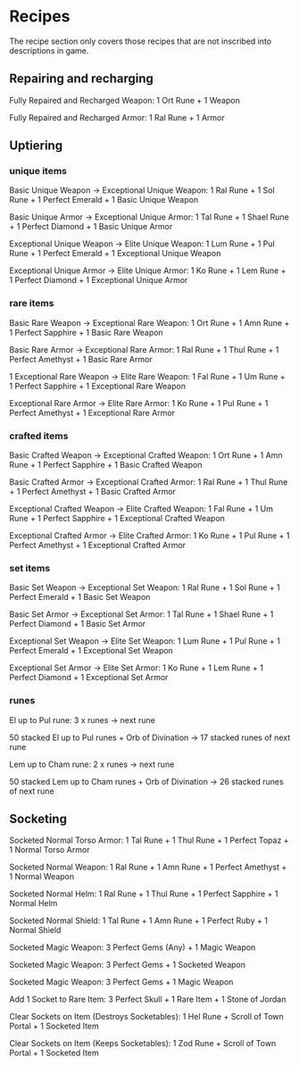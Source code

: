 # Recipes

The recipe section only covers those recipes that are not inscribed into descriptions in game.

## Repairing and recharging

Fully Repaired and Recharged Weapon: 1 Ort Rune + 1 Weapon

Fully Repaired and Recharged Armor: 1 Ral Rune + 1 Armor

## Uptiering

### unique items 

Basic Unique Weapon -> Exceptional Unique Weapon: 1 Ral Rune + 1 Sol Rune + 1 Perfect Emerald + 1 Basic Unique Weapon

Basic Unique Armor -> Exceptional Unique Armor: 1 Tal Rune + 1 Shael Rune + 1 Perfect Diamond + 1 Basic Unique Armor

Exceptional Unique Weapon -> Elite Unique Weapon: 1 Lum Rune + 1 Pul Rune + 1 Perfect Emerald + 1 Exceptional Unique Weapon

Exceptional Unique Armor -> Elite Unique Armor: 1 Ko Rune + 1 Lem Rune + 1 Perfect Diamond + 1 Exceptional Unique Armor

### rare items 

Basic Rare Weapon -> Exceptional Rare Weapon: 1 Ort Rune + 1 Amn Rune + 1 Perfect Sapphire + 1 Basic Rare Weapon

Basic Rare Armor -> Exceptional Rare Armor: 1 Ral Rune + 1 Thul Rune + 1 Perfect Amethyst + 1 Basic Rare Armor 

1 Exceptional Rare Weapon -> Elite Rare Weapon: 1 Fal Rune + 1 Um Rune + 1 Perfect Sapphire + 1 Exceptional Rare Weapon

Exceptional Rare Armor -> Elite Rare Armor: 1 Ko Rune + 1 Pul Rune + 1 Perfect Amethyst + 1 Exceptional Rare Armor

### crafted items

Basic Crafted Weapon -> Exceptional Crafted Weapon: 1 Ort Rune + 1 Amn Rune + 1 Perfect Sapphire + 1 Basic Crafted Weapon

Basic Crafted Armor -> Exceptional Crafted Armor: 1 Ral Rune + 1 Thul Rune + 1 Perfect Amethyst + 1 Basic Crafted Armor

Exceptional Crafted Weapon -> Elite Crafted Weapon: 1 Fal Rune + 1 Um Rune + 1 Perfect Sapphire + 1 Exceptional Crafted Weapon

Exceptional Crafted Armor -> Elite Crafted Armor: 1 Ko Rune + 1 Pul Rune + 1 Perfect Amethyst + 1 Exceptional Crafted Armor

### set items

Basic Set Weapon -> Exceptional Set Weapon: 1 Ral Rune + 1 Sol Rune + 1 Perfect Emerald + 1 Basic Set Weapon

Basic Set Armor -> Exceptional Set Armor: 1 Tal Rune + 1 Shael Rune + 1 Perfect Diamond + 1 Basic Set Armor 

Exceptional Set Weapon -> Elite Set Weapon: 1 Lum Rune + 1 Pul Rune + 1 Perfect Emerald + 1 Exceptional Set Weapon

Exceptional Set Armor -> Elite Set Armor: 1 Ko Rune + 1 Lem Rune + 1 Perfect Diamond + 1 Exceptional Set Armor 

### runes

El up to Pul rune: 3 x runes -> next rune

50 stacked El up to Pul runes + Orb of Divination -> 17 stacked runes of next rune

Lem up to Cham rune: 2 x runes -> next rune

50 stacked Lem up to Cham runes + Orb of Divination -> 26 stacked runes of next rune

## Socketing

Socketed Normal Torso Armor: 1 Tal Rune + 1 Thul Rune + 1 Perfect Topaz + 1 Normal Torso Armor

Socketed Normal Weapon: 1 Ral Rune + 1 Amn Rune + 1 Perfect Amethyst + 1 Normal Weapon

Socketed Normal Helm: 1 Ral Rune + 1 Thul Rune + 1 Perfect Sapphire + 1 Normal Helm

Socketed Normal Shield: 1 Tal Rune + 1 Amn Rune + 1 Perfect Ruby + 1 Normal Shield


Socketed Magic Weapon: 3 Perfect Gems (Any) + 1 Magic Weapon

Socketed Magic Weapon: 3 Perfect Gems + 1 Socketed Weapon

Socketed Magic Weapon: 3 Perfect Gems + 1 Magic Weapon

Add 1 Socket to Rare Item: 3 Perfect Skull + 1 Rare Item + 1 Stone of Jordan

Clear Sockets on Item (Destroys Socketables): 1 Hel Rune + Scroll of Town Portal + 1 Socketed Item

Clear Sockets on Item (Keeps Socketables): 1 Zod Rune + Scroll of Town Portal + 1 Socketed Item